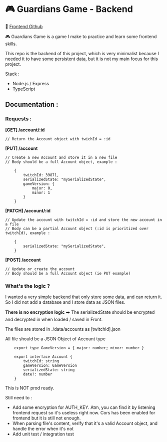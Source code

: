 # 🎮 Guardians Game - Backend

🔗 [Frontend Github](https://github.com/maxthizeau/GuardianGame)

🎮 Guardians Game is a game I make to practice and learn some frontend skills.

This repo is the backend of this project, which is very minimalist because I needed it to have some persistent data, but it is not my main focus for this project.

Stack :

- Node.js / Express
- TypeScript

## Documentation :

### Requests :

**[GET] /account/:id**

    // Return the Account object with twichId = :id

**[PUT] /account**

    // Create a new Account and store it in a new file
    // Body should be a full Account object, example :

        {
            twitchId: 39871,
            serializedState: "mySerializedState",
            gameVersion: {
                major: 0,
                minor: 1
            }
        }

**[PATCH] /account/:id**

    // Update the account with twitchId = :id and store the new account in a file
    // Body can be a partial Account object (:id is prioritized over twitchId), example :

        {
            serializedState: "mySerializedState",
        }

**[POST] /account**

    // Update or create the account
    // Body should be a full Account object (ie PUT example)

### What's the logic ?

I wanted a very simple backend that only store some data, and can return it.
So I did not add a database and I store data as JSON files.

**There is no encryption logic** ➡️ The serializedState should be encrypted and decrypted in when loaded / saved in Front.

The files are stored in ./data/accounts as [twitchId].json

All file should be a JSON Object of Account type

        export type GameVersion = { major: number; minor: number }

        export interface Account {
            twitchId: string
            gameVersion: GameVersion
            serializedState: string
            date?: number
        }

This is NOT prod ready.

Still need to :

- Add some encryption for AUTH_KEY. Atm, you can find it by listening frontend request so it's useless right now. Cors has been enabled for frontend but it is still not enough.
- When parsing file's content, verify that it's a valid Account object, and handle the error when it's not
- Add unit test / integration test
